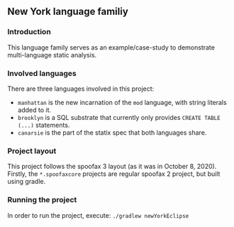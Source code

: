 ## New York language familiy

### Introduction

This language family serves as an example/case-study to demonstrate multi-language static analysis.

### Involved languages

There are three languages involved in this project:
- `manhattan` is the new incarnation of the `mod` language, with string literals added to it.
- `brooklyn` is a SQL substrate that currently only provides `CREATE TABLE (...)` statements.
- `canarsie` is the part of the statix spec that both languages share.

### Project layout

This project follows the spoofax 3 layout (as it was in October 8, 2020).
Firstly, the `*.spoofaxcore` projects are regular spoofax 2 project, but built using gradle.

### Running the project

In order to run the project, execute: `./gradlew newYorkEclipse`
